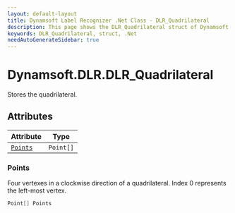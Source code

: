 ```yaml
---
layout: default-layout
title: Dynamsoft Label Recognizer .Net Class - DLR_Quadrilateral
description: This page shows the DLR_Quadrilateral struct of Dynamsoft Label Recognizer for .Net Language.
keywords: DLR_Quadrilateral, struct, .Net
needAutoGenerateSidebar: true
---
```



# Dynamsoft.DLR.DLR_Quadrilateral
Stores the quadrilateral.  


## Attributes
  
| Attribute | Type |
|---------- | ---- |
| [`Points`](#points) | `Point[]` |


### Points
Four vertexes in a clockwise direction of a quadrilateral. Index 0 represents the left-most vertex. 
```csharp
Point[] Points
```



